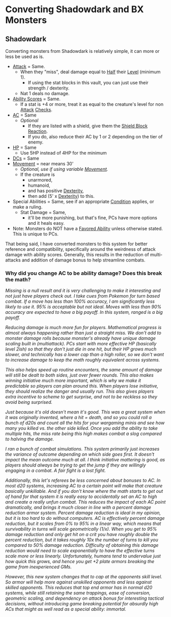 # Converting Shadowdark and BX Monsters
## Shadowdark
Converting monsters from Shadowdark is relatively simple, it can more or less be used as is.
- [Attack](../../Game%20Procedures/Attack.md) = Same.
	- When they "miss", deal damage equal to [Half](../../Foreword/Rule%20for%20rules.md#Halving) their [Level](../../Player%20Characters/Derived%20Statistics/Level.md) (minimum 1).
		- If using the stat blocks in this vault, you can just use their strength / dexterity.
	- Nat 1 deals no damage.
- [Ability Scores](../../Player%20Characters/Chosen%20Statistics/Ability%20Scores.md) = Same.
	- If a stat is +4 or more, treat it as equal to the creature's level for non [Attack](../../Game%20Procedures/Attack.md) [Checks](../../Game%20Procedures/Check.md).
- [AC](../../Player%20Characters/Derived%20Statistics/Armor%20Class.md) = Same
	- *Optional*
		- If they are listed with a shield, give them the [Shield Block](../../Items/Individual%20Item%20Cards/Armors/Armor%20Properties/Shield%20X%20Property.md#Shield%20Block) [Reaction](../../Game%20Procedures/Reaction.md).
		- If you do, also reduce their AC by 1 or 2 depending on the tier of enemy.
- [HP](../../Player%20Characters/Derived%20Statistics/Health%20Points.md) = Same
	- Use 5HP instead of 4HP for the minimum
- [DCs](../../Game%20Procedures/DC.md) = Same
- [Movement](../../Game%20Procedures/Movement.md) = near means 30'
	- *Optional, use if using variable [Movement](../../Game%20Procedures/Movement.md).*
	- If the creature is 
		- unarmored,
		- humanoid,
		- and has positive [Dexterity](../../Player%20Characters/Chosen%20Statistics/Dexterity.md),
		- then add (5' x [Dexterity](../../Player%20Characters/Chosen%20Statistics/Dexterity.md)) to this.
- Special Abilities = Same, see if an appropriate [Condition](../../Conditions/!Conditions.md) applies, or make a ruling.
	- Stat Damage = Same, 
		- it'll be more punishing, but that's fine, PCs have more options and it heals easy.
- Note: Monsters do NOT have a [Favored Ability](../../Player%20Characters/Favored%20Ability.md) unless otherwise stated. This is unique to PCs.

That being said, I have converted monsters to this system for better reference and compatibility, specifically around the weirdness of attack damage with ability scores. Generally, this results in the reduction of multi-attacks and addition of damage bonus to help streamline combats.
### Why did you change AC to be ability damage? Does this break the math?
*Missing is a null result and it is very challenging to make it interesting and not just have players check out. I take cues from Pokemon for turn based combat. If a move has less than 100% accuracy, I am significantly less likely to use it. 95% is acceptable but not ideal. Moves with less than 90% accuracy are expected to have a big payoff. In this system, ranged is a big payoff.*

*Reducing damage is much more fun for players. Mathematical progress is almost always happening rather than just a straight miss. We don't add to monster damage rolls because monster's already have unique damage scaling built in (multiattack). PCs start with more effective HP (basically level 2ish) so that they don't just die in one hit, but their HP grows much slower, and technically has a lower cap than a high roller, so we don't want to increase damage to keep the math roughly equivalent across systems.*

*This also helps speed up routine encounters, the same amount of damage will still be dealt to both sides, just over fewer rounds. This also makes winning initiative much more important, which is why we make it predictable so players can plan around this. When players lose initiative, they should realize the danger and usually run. This also gives players extra incentive to scheme to get surprise, and not to be reckless so they avoid being surprised.*

*Just because it's old doesn't mean it's good. This was a great system when it was originally invented, where a hit = death, and so you could roll a bunch of d20s and count all the hits for your wargaming minis and see how many you killed vs. the other side killed. Once you add the ability to take multiple hits, the miss rate being this high makes combat a slog compared to halving the damage.*

*I ran a bunch of combat simulations. This system primarily just increases the variance of outcome depending on which side goes first. It doesn't impact the mean outcome much at all. I think initiative mattering is good, as players should always be trying to get the jump if they are willingly engaging in a combat. A fair fight is a lost fight.*

*Additionally, this let's referees be less concerned about bonuses to AC. In most d20 systems, increasing AC to a certain point will make that creature basically unkillable. And if you don't know where the math starts to get out of hand for that system it is really easy to accidentally set an AC to high and create a really unfun combat. This reduces the impact of each AC point dramatically, and brings it much closer in line with a percent damage reduction armor system. Percent damage reduction is ideal in my opinion, but it is too hard to do without computers. AC is effectively percent damage reduction, but it scales from 0% to 95% in a linear way, which means that survivability in turns will scale geometrically (1/x). When you get to 95% damage reduction and only get hit on a crit you have roughly double the percent reduction, but it takes roughly 10x the number of turns to kill you compared to 50% damage reduction. Difficulty of obtaining this damage reduction would need to scale exponentially to have the effective turns scale more or less linearly. Unfortunately, humans tend to undervalue just how quick this grows, and hence you get +2 plate armors breaking the game from inexperienced GMs.* 

*However, this new system changes that to cap at the opponents skill level. So armor will help more against unskilled opponents and less against skilled opponents. This reduces that top end armor has in normal d20 systems, while still retaining the same trappings, ease of conversion, geometric scaling, and dependency on attack bonus for interesting tactical decisions, without introducing game breaking potential for absurdly high ACs that might as well read as a special ability: immortal.*